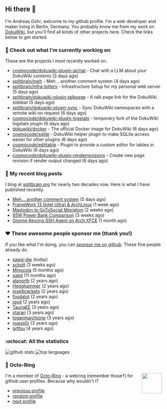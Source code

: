 ## Hi there :wave:

I'm Andreas Gohr, welcome to my github profile. I'm a web developer and maker living in Berlin, Germany. You probably know me from my work on [DokuWiki](https://github.com/dokuwiki/dokuwiki), but you'll find all kinds of other projects here. Check the links below to get started.

### :hammer: Check out what I'm currently working on

These are the projects I most recently worked on.


- [cosmocode/dokuwiki-plugin-aichat](https://github.com/cosmocode/dokuwiki-plugin-aichat) - Chat with a LLM about your DokuWiki contents (3 days ago)
- [splitbrain/meh](https://github.com/splitbrain/meh) - Meh... another comment system (4 days ago)
- [splitbrain/infra-bitters](https://github.com/splitbrain/infra-bitters) - Infrastructure Setup for my personal web server (5 days ago)
- [splitbrain/dokuwiki-plugin-talkpage](https://github.com/splitbrain/dokuwiki-plugin-talkpage) - A talk page link for the DokuWiki sidebar (5 days ago)
- [splitbrain/dokuwiki-plugin-sync](https://github.com/splitbrain/dokuwiki-plugin-sync) - Sync DokuWiki namespaces with a remote wiki on request (6 days ago)
- [cosmocode/dokuwiki-plugin-logstats](https://github.com/cosmocode/dokuwiki-plugin-logstats) - temporary fork of the DokuWiki logstats plugin (6 days ago)
- [dokuwiki/docker](https://github.com/dokuwiki/docker) - The official Docker image for DokuWiki (6 days ago)
- [cosmocode/sqlite](https://github.com/cosmocode/sqlite) - DokuWiki helper plugin to make SQLite access easier for other plugins (6 days ago)
- [cosmocode/edittable](https://github.com/cosmocode/edittable) - Plugin to provide a custom editor for tables in DokuWiki (6 days ago)
- [cosmocode/dokuwiki-plugin-renderrevisions](https://github.com/cosmocode/dokuwiki-plugin-renderrevisions) - Create new page revision if render output changed (6 days ago)

### :scroll: My recent blog posts

I blog at [splitbrain.org](https://www.splitbrain.org) for nearly two decades now. Here is what I have published recently.


- [Meh… another comment system](https://www.splitbrain.org/blog/2025-03/26-meh_another_comment_system) (5 days ago)
- [FrameWork 13 (Intel Ultra) &amp; ArchLinux](https://www.splitbrain.org/blog/2025-02/17-framework_13_intel_core_ultra_archlinux) (1 week ago)
- [Mastodon to GoToSocial Migration](https://www.splitbrain.org/blog/2025-03/12-mastodon_to_gotosocial_migration) (2 weeks ago)
- [65W Power Bank Comparison](https://www.splitbrain.org/blog/2025-03/08-65w_power_bank_comparison) (3 weeks ago)
- [Gnome Keyring SSH Agent on Arch XFCE](https://www.splitbrain.org/blog/2025-02/19-gnome_keyring_ssh_agent_archlinux_xfce) (1 month ago)

### :hearts:️ These awesome people sponsor me (thank you!)

If you like what I'm doing, you can [sponsor me on github](https://github.com/sponsors/splitbrain). These fine people already do.


- [saggi-dw](https://github.com/saggi-dw) (today)
- [sckott](https://github.com/sckott) (3 weeks ago)
- [Minocula](https://github.com/Minocula) (5 months ago)
- [oakd](https://github.com/oakd) (11 months ago)
- [alanorth](https://github.com/alanorth) (2 years ago)
- [Hegghammer](https://github.com/Hegghammer) (2 years ago)
- [pixelbrackets](https://github.com/pixelbrackets) (2 years ago)
- [foodalot](https://github.com/foodalot) (2 years ago)
- [jgod](https://github.com/jgod) (2 years ago)
- [TauriaEE](https://github.com/TauriaEE) (3 years ago)
- [xtaran](https://github.com/xtaran) (3 years ago)
- [loganmarchione](https://github.com/loganmarchione) (3 years ago)
- [nuess0r](https://github.com/nuess0r) (3 years ago)
- [grtfou](https://github.com/grtfou) (4 years ago)

### :octocat: All the statistics

 ![github stats](https://github-readme-stats.vercel.app/api?username=splitbrain&show_icons=true&hide_title=true)
![top languages](https://github-readme-stats.vercel.app/api/top-langs/?username=splitbrain&layout=compact)


### :octopus: Octo-Ring

<img width="64" height="65" src="https://octo-ring.com/static/img/octo.png" align="right" alt="">

I'm a member of [Octo-Ring](https://octo-ring.com/) - a webring (remember those?) for github user profiles. Because why wouldn't I? 

* [previous profile](https://octo-ring.com/p/splitbrain/prev)
* [random profile](https://octo-ring.com/p/splitbrain/random)
* [next profile](https://octo-ring.com/p/splitbrain/next)

